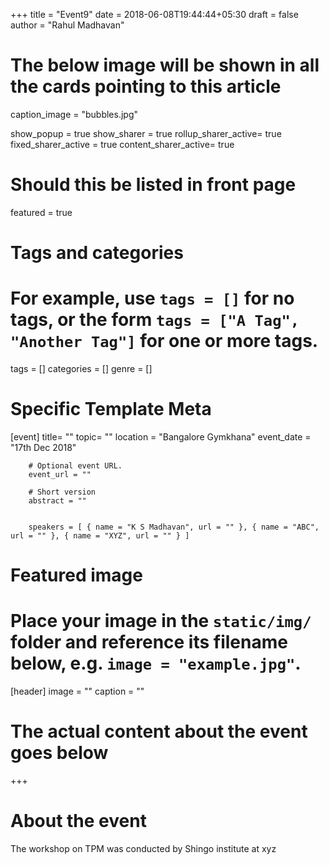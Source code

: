 +++
title = "Event9"
date = 2018-06-08T19:44:44+05:30
draft = false
author = "Rahul Madhavan"

# The below image will be shown in all the cards pointing to this article
caption_image = "bubbles.jpg"

show_popup = true
show_sharer = true
rollup_sharer_active= true
fixed_sharer_active = true
content_sharer_active= true

# Should this be listed in front page
featured = true

# Tags and categories
# For example, use `tags = []` for no tags, or the form `tags = ["A Tag", "Another Tag"]` for one or more tags.
tags = []
categories = []
genre = []
# Specific Template Meta
[event]
        title= ""
        topic= ""
        location = "Bangalore Gymkhana"
        event_date = "17th Dec 2018"

        # Optional event URL.
        event_url = ""

        # Short version
        abstract = ""


        speakers = [ { name = "K S Madhavan", url = "" }, { name = "ABC", url = "" }, { name = "XYZ", url = "" } ]


# Featured image
# Place your image in the `static/img/` folder and reference its filename below, e.g. `image = "example.jpg"`.
[header]
        image = ""
        caption = ""
# The actual content about the event goes below
+++

# About the event

The workshop on TPM was conducted by Shingo institute at xyz
